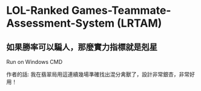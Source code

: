 # LOL-Ranked Games-Teammate-Assessment-System (LRTAM)
## 如果勝率可以騙人，那麼實力指標就是剋星
Run on Windows CMD

作者的話: 我在翡翠局用這連續幾場準確找出混分禽獸了，設計非常銀杏，非常好用！
